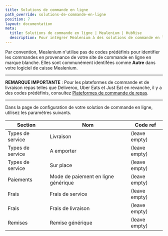 ```yaml
---
title: Solutions de commande en ligne
path_override: solutions-de-commande-en-ligne
position: 7
layout: documentation
meta:
  title: Solutions de commande en ligne | Mealenium | HubRise
  description: Pour intégrer Mealenium à des solutions de commande en ligne, vous devez spécifier des codes ref dans Lightspeed et dans la page de configuration de la solution de commande.
---
```


Par convention, Mealenium n'utilise pas de codes prédéfinis pour identifier les commandes en provenance de votre site de commande en ligne en marque blanche. Elles sont communément identifées comme **Autre** dans votre logiciel de caisse Mealenium.

---

**REMARQUE IMPORTANTE** : Pour les plateformes de commande et de livraison repas telles que Deliveroo, Uber Eats et Just Eat en revanche, il y a des codes prédéfinis, consultez [Plateformes de commande de repas](/apps/mealenium/food-ordering-platforms).

---

Dans la page de configuration de votre solution de commande en ligne, utilisez les paramètres suivants.

| Section          | Nom                                 | Code ref           |
| ---------------- | ----------------------------------- |--------------------|
| Types de service | Livraison                           | (leave empty)      |
| Types de service | A emporter                          | (leave empty)      |
| Types de service | Sur place                           | (leave empty)      |
| Paiements        | Mode de paiement en ligne générique | (leave empty)      |
| Frais            | Frais de service                    | (leave empty)      |
| Frais            | Frais de livraison                  | (leave empty)      |
| Remises          | Remise générique                    | (leave empty)      |
